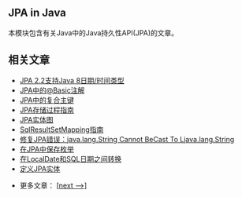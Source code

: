 ## JPA in Java

本模块包含有关Java中的Java持久性API(JPA)的文章。

## 相关文章

+ [JPA 2.2支持Java 8日期/时间类型](docs/JPA2.2支持Java8日期-时间类型.md)
+ [JPA中的@Basic注解](docs/JPA中的@Basic注解.md)
+ [JPA中的复合主键](docs/JPA中的复合主键.md)
+ [JPA存储过程指南](docs/JPA存储过程指南.md)
+ [JPA实体图](docs/JPA实体图.md)
+ [SqlResultSetMapping指南](docs/SqlResultSetMapping指南.md)
+ [修复JPA错误：java.lang.String Cannot BeCast To Ljava.lang.String](docs/修复JPA错误java.lang.StringCannotBeCastToLjava.lang.String.md)
+ [在JPA中保存枚举](docs/在JPA中保留枚举.md)
+ [在LocalDate和SQL日期之间转换](docs/在LocalDate和SQL日期之间转换.md)
+ [定义JPA实体](docs/定义JPA实体.md)

- 更多文章： [[next -->]](../java-jpa-2/README.md)